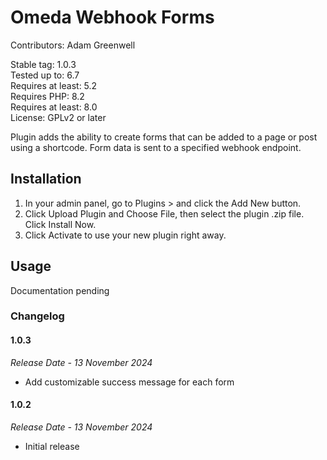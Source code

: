 # Omeda Webhook Forms #

Contributors: Adam Greenwell

Stable tag: 1.0.3 \
Tested up to: 6.7 \
Requires at least: 5.2 \
Requires PHP: 8.2 \
Requires at least: 8.0 \
License: GPLv2 or later

Plugin adds the ability to create forms that can be added to a page or post using a shortcode. Form data is sent to a
specified webhook endpoint.

## Installation ##

1. In your admin panel, go to Plugins > and click the Add New button.
2. Click Upload Plugin and Choose File, then select the plugin .zip file. Click Install Now.
3. Click Activate to use your new plugin right away.


## Usage ##

Documentation pending

### Changelog ###

#### 1.0.3 ####
*Release Date - 13 November 2024*

* Add customizable success message for each form

#### 1.0.2 ####
*Release Date - 13 November 2024*

* Initial release